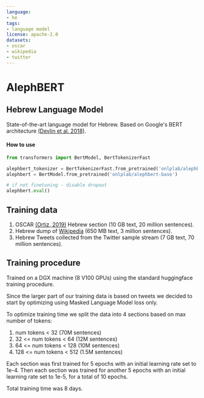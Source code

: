 ```yaml
---
language:
- he 
tags:
- language model
license: apache-2.0
datasets:
- oscar
- wikipedia
- twitter 
---
```


# AlephBERT

## Hebrew Language Model

State-of-the-art language model for Hebrew.
Based on Google's BERT architecture [(Devlin et al. 2018)](https://arxiv.org/abs/1810.04805).

#### How to use

```python
from transformers import BertModel, BertTokenizerFast

alephbert_tokenizer = BertTokenizerFast.from_pretrained('onlplab/alephbert-base')
alephbert = BertModel.from_pretrained('onlplab/alephbert-base')

# if not finetuning - disable dropout
alephbert.eval()
```

## Training data
1. OSCAR [(Ortiz, 2019)](https://oscar-corpus.com/) Hebrew section (10 GB text, 20 million sentences).
2. Hebrew dump of [Wikipedia](https://dumps.wikimedia.org/hewiki/latest/) (650 MB text, 3 million sentences).
3. Hebrew Tweets collected from the Twitter sample stream (7 GB text, 70 million sentences).

## Training procedure

Trained on a DGX machine (8 V100 GPUs) using the standard huggingface training procedure.

Since the larger part of our training data is based on tweets we decided to start by optimizing using Masked Language Model loss only.

To optimize training time we split the data into 4 sections based on max number of tokens:

1. num tokens < 32 (70M sentences)
2. 32 <= num tokens < 64 (12M sentences)
3. 64 <= num tokens < 128 (10M sentences)
4. 128 <= num tokens < 512 (1.5M sentences)

Each section was first trained for 5 epochs with an initial learning rate set to 1e-4. Then each section was trained for another 5 epochs with an initial learning rate set to 1e-5, for a total of 10 epochs.

Total training time was 8 days.

